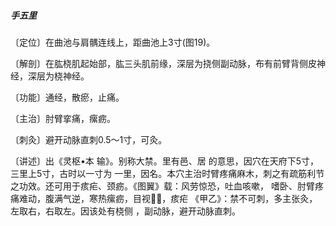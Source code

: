 ##### 手五里

〔定位〕在曲池与肩髃连线上，距曲池上3寸(图19)。

〔解剖〕在肱桡肌起始部，肱三头肌前缘，深层为挠侧副动脉，布有前臂背侧皮神经，深层为桡神经。

〔功能〕通经，散瘀，止痛。

〔主治〕肘臂挛痛，瘰疬。

〔刺灸〕避开动脉直刺0.5〜1寸，可灸。

〔讲述〕出《灵枢•本 输》。别称大禁。里有邑、居 的意思，因穴在天府下5寸，三里上5寸，古时以一寸为
 一里，因名。本穴主治时臂疼痛麻木，刺之有疏筋利节之功效。还可用于痎疟、颈疬。《图翼》载：风劳惊恐，吐血咳嗽， 嗜卧、肘臂疼痛难动，腹满气逆，寒热瘰疬，目视𥆨𥆨，痎疟 《甲乙》：禁不可刺，多主张灸，左取右，右取左。因该处有桡侧 ，副动脉，避开动脉直刺。
